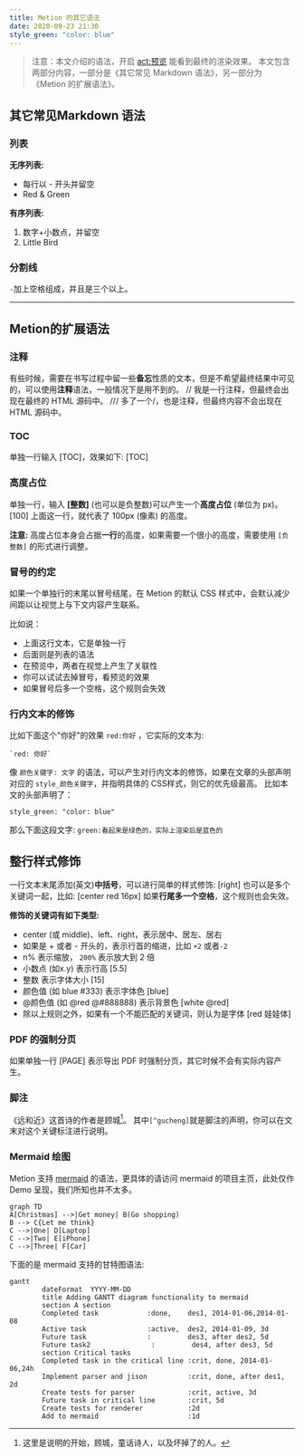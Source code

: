 ```yaml
---
title: Metion 的其它语法
date: 2020-09-23 21:30
style_green: "color: blue"
---
```

> 注意：本文介绍的语法，开启 <act:预览> 能看到最终的渲染效果。
> 本文包含两部分内容，一部分是《其它常见 Markdown 语法》，另一部分为《Metion 的扩展语法》。

## 其它常见Markdown 语法
### 列表
**无序列表:**
- 每行以 - 开头并留空
- Red & Green

**有序列表:**
1.  数字+小数点，并留空
2.  Little Bird

### 分割线
`-`加上空格组成，并且是三个以上。

- - - - - - -  - - - - - - - - - - - - - - - - - - 

## Metion的扩展语法
### 注释
有些时候，需要在书写过程中留一些**备忘**性质的文本，但是不希望最终结果中可见的，可以使用**注释**语法，一般情况下是用不到的。
// 我是一行注释，但最终会出现在最终的 HTML 源码中。
/// 多了一个/，也是注释，但最终内容不会出现在 HTML 源码中。

### TOC
单独一行输入 [TOC]，效果如下:
[TOC]

### 高度占位
单独一行，输入 **[整数]** (也可以是负整数)可以产生一个**高度占位** (单位为 px)。
[100]
上面这一行，就代表了 100px (像素) 的高度。

**注意:** 高度占位本身会占据**一行**的高度，如果需要一个很小的高度，需要使用 `[负整数]` 的形式进行调整。

### 冒号的约定
如果一个单独行的末尾以冒号结尾，在 Metion 的默认 CSS 样式中，会默认减少间距以让视觉上与下文内容产生联系。

比如说：
- 上面这行文本，它是单独一行
- 后面则是列表的语法
- 在预览中，两者在视觉上产生了关联性
- 你可以试试去掉冒号，看预览的效果
- 如果冒号后多一个空格，这个规则会失效

### 行内文本的修饰
比如下面这个"你好"的效果 `red:你好` ，它实际的文本为:
```
`red: 你好`
```
像 `颜色关键字: 文字` 的语法，可以产生对行内文本的修饰，如果在文章的头部声明对应的 `style_颜色关键字`，并指明具体的 CSS样式，则它的优先级最高。
比如本文的头部声明了：
```
style_green: "color: blue"
```
那么下面这段文字:
`green:看起来是绿色的，实际上渲染后是蓝色的`  

## 整行样式修饰
一行文本末尾添加(英文)**中括号**，可以进行简单的样式修饰: [right]
也可以是多个关键词一起，比如: [center red 16px]
如果**行尾多一个空格**，这个规则也会失效。

**修饰的关键词有如下类型:**
- center (或 middle)、left、right，表示居中、居左、居右
- 如果是 + 或者 - 开头的，表示行首的缩进，比如 `+2` 或者`-2`
- n% 表示缩放， `200%` 表示放大到 2 倍
- 小数点 (如x.y)  表示行高 [5.5]
- 整数 表示字体大小 [15]
- 颜色值 (如 blue #333) 表示字体色 [blue]
- @颜色值 (如 @red @#888888) 表示背景色 [white @red]
- 除以上规则之外，如果有一个不能匹配的关键词，则认为是字体 [red 娃娃体]


### PDF 的强制分页
如果单独一行 [PAGE] 表示导出 PDF 时强制分页，其它时候不会有实际内容产生。

### 脚注
《远和近》这首诗的作者是顾城[^gucheng]。
其中`[^gucheng]`就是脚注的声明，你可以在文末对这个关键标注进行说明。

[^gucheng]: 这里是说明的开始，顾城，童话诗人，以及坏掉了的人。


### Mermaid 绘图
Metion 支持 [mermaid](https://github.com/knsv/mermaid) 的语法，更具体的请访问 mermaid 的项目主页，此处仅作 Demo 呈现，我们所知也并不太多。

```mermaid
graph TD
A[Christmas] -->|Get money| B(Go shopping)
B --> C{Let me think}
C -->|One| D[Laptop]
C -->|Two| E[iPhone]
C -->|Three| F[Car]
```

下面的是 mermaid 支持的甘特图语法:
```mermaid
gantt
        dateFormat  YYYY-MM-DD
        title Adding GANTT diagram functionality to mermaid
        section A section
        Completed task            :done,    des1, 2014-01-06,2014-01-08
        Active task               :active,  des2, 2014-01-09, 3d
        Future task               :         des3, after des2, 5d
        Future task2               :         des4, after des3, 5d
        section Critical tasks
        Completed task in the critical line :crit, done, 2014-01-06,24h
        Implement parser and jison          :crit, done, after des1, 2d
        Create tests for parser             :crit, active, 3d
        Future task in critical line        :crit, 5d
        Create tests for renderer           :2d
        Add to mermaid                      :1d
```


